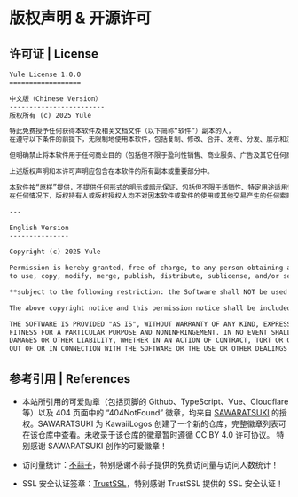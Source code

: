 # 版权声明 & 开源许可

## 许可证 | License

```txt
Yule License 1.0.0
==================

中文版（Chinese Version）
------------------------
版权所有 (c) 2025 Yule

特此免费授予任何获得本软件及相关文档文件（以下简称“软件”）副本的人，
在遵守以下条件的前提下，无限制地使用本软件，包括复制、修改、合并、发布、分发、展示和演示本软件的权限，

但明确禁止将本软件用于任何商业目的（包括但不限于盈利性销售、商业服务、广告及其它任何商业活动）。

上述版权声明和本许可声明应包含在本软件的所有副本或重要部分中。

本软件按“原样”提供，不提供任何形式的明示或暗示保证，包括但不限于适销性、特定用途适用性和不侵权的保证。
在任何情况下，版权持有人或版权授权人均不对因本软件或软件的使用或其他交易产生的任何索赔、损害或其他责任承担责任，无论是在合同诉讼中，侵权诉讼中或其他方面。

---

English Version
---------------

Copyright (c) 2025 Yule

Permission is hereby granted, free of charge, to any person obtaining a copy of this software and associated documentation files (the "Software"),
to use, copy, modify, merge, publish, distribute, sublicense, and/or sell copies of the Software,

**subject to the following restriction: the Software shall NOT be used for any commercial purposes** (including but not limited to commercial sale, commercial services, advertising, or any other commercial activity).

The above copyright notice and this permission notice shall be included in all copies or substantial portions of the Software.

THE SOFTWARE IS PROVIDED "AS IS", WITHOUT WARRANTY OF ANY KIND, EXPRESS OR IMPLIED, INCLUDING BUT NOT LIMITED TO THE WARRANTIES OF MERCHANTABILITY,
FITNESS FOR A PARTICULAR PURPOSE AND NONINFRINGEMENT. IN NO EVENT SHALL THE AUTHORS OR COPYRIGHT HOLDERS BE LIABLE FOR ANY CLAIM,
DAMAGES OR OTHER LIABILITY, WHETHER IN AN ACTION OF CONTRACT, TORT OR OTHERWISE, ARISING FROM,
OUT OF OR IN CONNECTION WITH THE SOFTWARE OR THE USE OR OTHER DEALINGS IN THE SOFTWARE.
```

## 参考引用 | References

- 本站所引用的可爱勋章（包括页脚的 Github、TypeScript、Vue、Cloudflare 等）以及 404 页面中的 “404NotFound” 徽章，均来自 [SAWARATSUKI](https://github.com/SAWRATSUKI) 的授权。SAWARATSUKI 为 KawaiiLogos 创建了一个新的仓库，完整徽章列表可在该仓库中查看。未收录于该仓库的徽章暂时遵循 CC BY 4.0 许可协议。 特别感谢 SAWARATSUKI 创作的可爱徽章！

- 访问量统计：[不蒜子](https://www.busuanzi.cc/)，特别感谢不蒜子提供的免费访问量与访问人数统计！

- SSL 安全认证签章：[TrustSSL](https://www.trustssl.cc/)，特别感谢 TrustSSL 提供的 SSL 安全认证！
